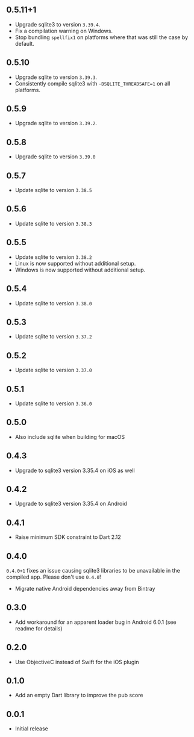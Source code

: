 ## 0.5.11+1

- Upgrade sqlite3 to version `3.39.4`.
- Fix a compilation warning on Windows.
- Stop bundling `spellfix1` on platforms where that was still the case by
  default.

## 0.5.10

- Upgrade sqlite to version `3.39.3`.
- Consistently compile sqlite3 with `-DSQLITE_THREADSAFE=1` on all platforms.

## 0.5.9

- Upgrade sqlite to version `3.39.2`.

## 0.5.8

- Upgrade sqlite to version `3.39.0`

## 0.5.7

- Update sqlite to version `3.38.5`

## 0.5.6

- Update sqlite to version `3.38.3`

## 0.5.5

- Update sqlite to version `3.38.2`
- Linux is now supported without additional setup.
- Windows is now supported without additional setup.

## 0.5.4

- Update sqlite to version `3.38.0`

## 0.5.3

- Update sqlite to version `3.37.2`

## 0.5.2

- Update sqlite to version `3.37.0`

## 0.5.1

- Update sqlite to version `3.36.0`

## 0.5.0

- Also include sqlite when building for macOS

## 0.4.3

- Upgrade to sqlite3 version 3.35.4 on iOS as well

## 0.4.2

- Upgrade to sqlite3 version 3.35.4 on Android

## 0.4.1

- Raise minimum SDK constraint to Dart 2.12

## 0.4.0

`0.4.0+1` fixes an issue causing sqlite3 libraries to be unavailable in the
compiled app. Please don't use `0.4.0`!

- Migrate native Android dependencies away from Bintray

## 0.3.0

- Add workaround for an apparent loader bug in Android 6.0.1 (see readme for details)

## 0.2.0

- Use ObjectiveC instead of Swift for the iOS plugin

## 0.1.0

- Add an empty Dart library to improve the pub score

## 0.0.1

- Initial release
